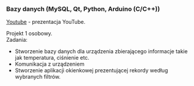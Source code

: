 ### Bazy danych (MySQL, Qt, Python, Arduino (C/C++))
[Youtube](https://youtu.be/Ghi_OZsOplU) - prezentacja YouTube.

Projekt 1 osobowy.  
Zadania:
- Stworzenie bazy danych dla urządzenia zbierającego informacje takie jak temperatura, ciśnienie etc.
- Komunikacja z urządzeniem
- Stworzenie aplikacji okienkowej prezentującej rekordy według wybranych filtrów.
